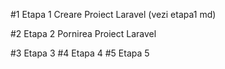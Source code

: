 #1 Etapa 1
Creare Proiect Laravel (vezi etapa1 md)

#2 Etapa 2  Pornirea Proiect Laravel


#3 Etapa 3
#4 Etapa 4
#5 Etapa 5